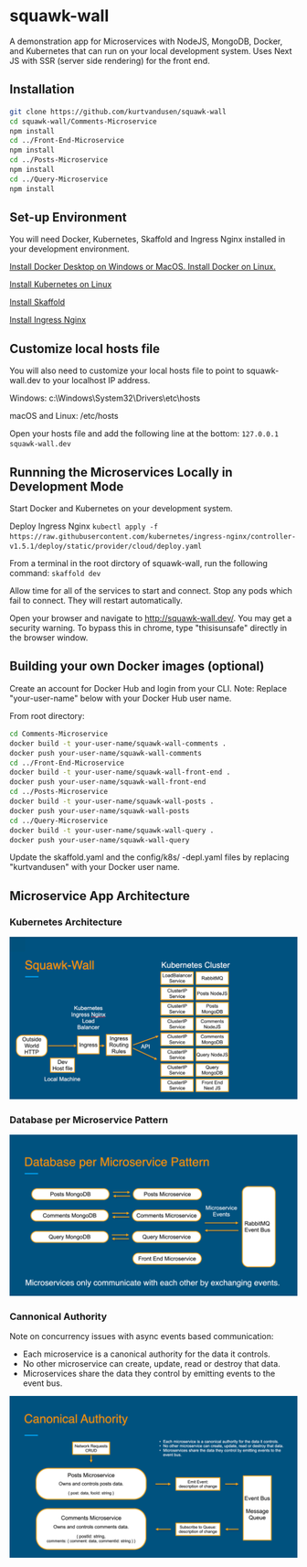 # squawk-wall
A demonstration app for Microservices with NodeJS, MongoDB, Docker, and Kubernetes that can run on your local development system. Uses Next JS with SSR (server side rendering) for the front end.

## Installation

```sh
git clone https://github.com/kurtvandusen/squawk-wall
cd squawk-wall/Comments-Microservice
npm install
cd ../Front-End-Microservice
npm install
cd ../Posts-Microservice
npm install
cd ../Query-Microservice
npm install
```
  
## Set-up Environment

You will need Docker, Kubernetes, Skaffold and Ingress Nginx installed in your development environment.  

[Install Docker Desktop on Windows or MacOS. Install Docker on Linux.](https://docs.docker.com/get-docker/)

[Install Kubernetes on Linux](https://minikube.sigs.k8s.io/docs/start/)

[Install Skaffold](https://skaffold.dev/docs/install/)

[Install Ingress Nginx](https://kubernetes.github.io/ingress-nginx/deploy/)

## Customize local hosts file  

You will also need to customize your local hosts file to point to squawk-wall.dev to your localhost IP address.

Windows:
c:\Windows\System32\Drivers\etc\hosts

macOS and Linux:
/etc/hosts

 Open your hosts file and add the following line at the bottom:
`127.0.0.1 squawk-wall.dev`

## Runnning the Microservices Locally in Development Mode  

Start Docker and Kubernetes on your development system.

Deploy Ingress Nginx
`kubectl apply -f https://raw.githubusercontent.com/kubernetes/ingress-nginx/controller-v1.5.1/deploy/static/provider/cloud/deploy.yaml`


From a terminal in the root dirctory of squawk-wall, run the following command:
`skaffold dev`

Allow time for all of the services to start and connect. Stop any pods which fail to connect. They will restart automatically.

Open your browser and navigate to http://squawk-wall.dev/. You may get a security warning. To bypass this in chrome, type "thisisunsafe" directly in the browser window.

## Building your own Docker images (optional)

Create an account for Docker Hub and login from your CLI. Note: Replace "your-user-name" below with your Docker Hub user name.

From root directory:
```sh
cd Comments-Microservice
docker build -t your-user-name/squawk-wall-comments .
docker push your-user-name/squawk-wall-comments
cd ../Front-End-Microservice
docker build -t your-user-name/squawk-wall-front-end .
docker push your-user-name/squawk-wall-front-end
cd ../Posts-Microservice
docker build -t your-user-name/squawk-wall-posts .
docker push your-user-name/squawk-wall-posts
cd ../Query-Microservice
docker build -t your-user-name/squawk-wall-query .
docker push your-user-name/squawk-wall-query
```

Update the skaffold.yaml and the config/k8s/ -depl.yaml files by replacing "kurtvandusen" with your Docker user name.

## Microservice App Architecture  

### Kubernetes Architecture  

![Kubernetes Architecture](kubernetes-architecture.png)  

### Database per Microservice Pattern  

![Database per Microservice Pattern](db-per-microservice.png)  

### Cannonical Authority  

Note on concurrency issues with async events based communication:  
- Each microservice is a canonical authority for the data it controls.
- No other microservice can create, update, read or destroy that data.
- Microservices share the data they control by emitting events to the event bus.  

![Cannonical Authority](cannonical-authority.png)